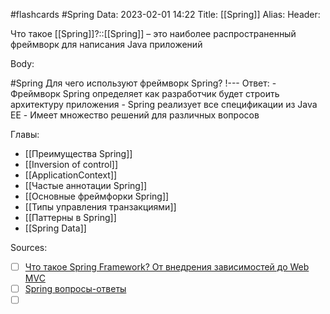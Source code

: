 #flashcards #Spring 
Data: 2023-02-01 14:22
Title: [[Spring]]
Alias:
Header:

Что такое [[Spring]]?::[[Spring]] – это наиболее распространенный фреймворк для написания Java приложений
<!--SR:!2023-03-14,3,390-->


Body:


#Spring
Для чего используют фреймворк Spring?
!---
Ответ:
	- Фреймворк Spring определяет как разработчик будет строить архитектуру приложения
	- Spring реализует все спецификации из Java EE
	- Имеет множество решений для различных вопросов
<!--SR:!2023-03-11,3,130-->





Главы:
- [[Преимущества Spring]]
- [[Inversion of control]]
- [[ApplicationContext]]
- [[Частые аннотации Spring]]
- [[Основные фреймфорки Spring]]
- [[Типы управления транзакциями]]
- [[Паттерны в Spring]]
- [[Spring Data]]


Sources:
- [ ] [Что такое Spring Framework? От внедрения зависимостей до Web MVC](https://habr.com/ru/post/490586/)
- [ ] [Spring вопросы-ответы](https://docs.google.com/document/d/1eFbKDhPfud_Kj07jHhj-OmZuEfHYWe4HaLUW4pRkZ9U/edit#heading=h.26f0p2oxn1f9)
- [ ] []()
